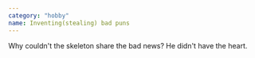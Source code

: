 ```yaml
---
category: "hobby"
name: Inventing(stealing) bad puns
---
```


Why couldn't the skeleton share the bad news? He didn't have the heart.
